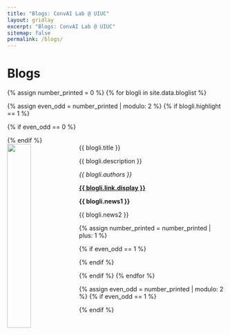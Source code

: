 ```yaml
---
title: "Blogs: ConvAI Lab @ UIUC"
layout: gridlay
excerpt: "Blogs: ConvAI Lab @ UIUC"
sitemap: false
permalink: /blogs/
---
```


# Blogs


{% assign number_printed = 0 %}
{% for blogli in site.data.bloglist %}

{% assign even_odd = number_printed | modulo: 2 %}
{% if blogli.highlight == 1 %}

{% if even_odd == 0 %}
<div class="row">
{% endif %}

<div class="col-sm-6 clearfix">
 <div class="well">
  <pubtit>{{ blogli.title }}</pubtit>
  <img src="{{ site.url }}{{ site.baseurl }}/images/pubpic/{{ blogli.image }}" class="img-responsive" width="33%" style="float: left" />
  <p>{{ blogli.description }}</p>
  <p><em>{{ blogli.authors }}</em></p>
  <p><strong><a href="{{ blogli.link.url }}">{{ blogli.link.display }}</a></strong></p>
  <p class="text-danger"><strong> {{ blogli.news1 }}</strong></p>
  <p> {{ blogli.news2 }}</p>
 </div>
</div>

{% assign number_printed = number_printed | plus: 1 %}

{% if even_odd == 1 %}
</div>
{% endif %}

{% endif %}
{% endfor %}

{% assign even_odd = number_printed | modulo: 2 %}
{% if even_odd == 1 %}
</div>
{% endif %}

<p> &nbsp; </p>